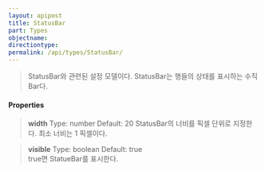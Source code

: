 ```yaml
---
layout: apipost
title: StatusBar
part: Types
objectname: 
directiontype: 
permalink: /api/types/StatusBar/
---
```



> StatusBar와 관련된 설정 모델이다. StatusBar는 행들의 상태를 표시하는 수직 Bar다. 

#### Properties

> **width**
> Type: number
> Default: 20
> StatusBar의 너비를 픽셀 단위로 지정한다. 최소 너비는 1 픽셀이다.

> **visible**
> Type: boolean 
> Default: true   
> true면 StatueBar를 표시한다.

